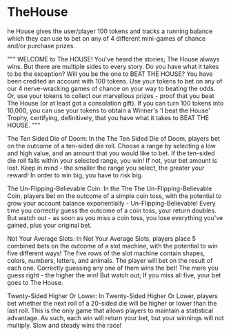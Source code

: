 # TheHouse

he House gives the user/player 100 tokens and tracks a running balance which they can use to bet on any of 4 different mini-games of chance and/or purchase prizes.

"""
WELCOME to The HOUSE! You've heard the stories; The House always wins.
But there are multiple sides to every story. Do you have what it takes to be the exception?
Will you be the one to BEAT THE HOUSE?
You have been credited an account with 100 tokens.
Use your tokens to bet on any of our 4 nerve-wracking games of chance on your way to beating the odds.
Or, use your tokens to collect our marvellous prizes - proof that you beat The House (or at least got a consolation gift).
If you can turn 100 tokens into 10,000, you can use your tokens to obtain a Winner's 'I beat the House' Trophy,
certifying, definitively, that you have what it takes to BEAT THE HOUSE.
"""

The Ten Sided Die of Doom: 
In the The Ten Sided Die of Doom, players bet on the outcome of a ten-sided die roll.
Choose a range by selecting a low and high value, and an amount that you would like to bet.
If the ten-sided die roll falls within your selected range, you win! If not, your bet amount is lost.
Keep in mind - the smaller the range you select, the greater your reward!
In order to win big, you have to risk big.

The Un-Flipping-Believable Coin: 
In the The The Un-Flipping-Believable Coin, players bet on the outcome of a simple coin toss,
with the potential to grow your account balance exponentially - Un-Flipping-Believable!
Every time you correctly guess the outcome of a coin toss, your return doubles.
But watch out - as soon as you miss a coin toss, you lose everything you've gained,
plus your original bet.

Not Your Average Slots: 
In Not Your Average Slots, players place 5 combined bets on the outcome of a slot machine,
with the potential to win five different ways! The five rows of the slot machine contain
shapes, colors, numbers, letters, and animals. The player will bet on the result of each one.
Correctly guessing any one of them wins the bet! The more you guess right - the higher the win!
But watch out; If you miss all five, your bet goes to The House.

Twenty-Sided Higher Or Lower: 
In Twenty-Sided Higher Or Lower, players bet whether the next roll of a 20-sided die
will be higher or lower than the last roll. This is the only game that allows players to maintain
a statistical advantage. As such, each win will return your bet, but your winnings will not multiply.
Slow and steady wins the race!
